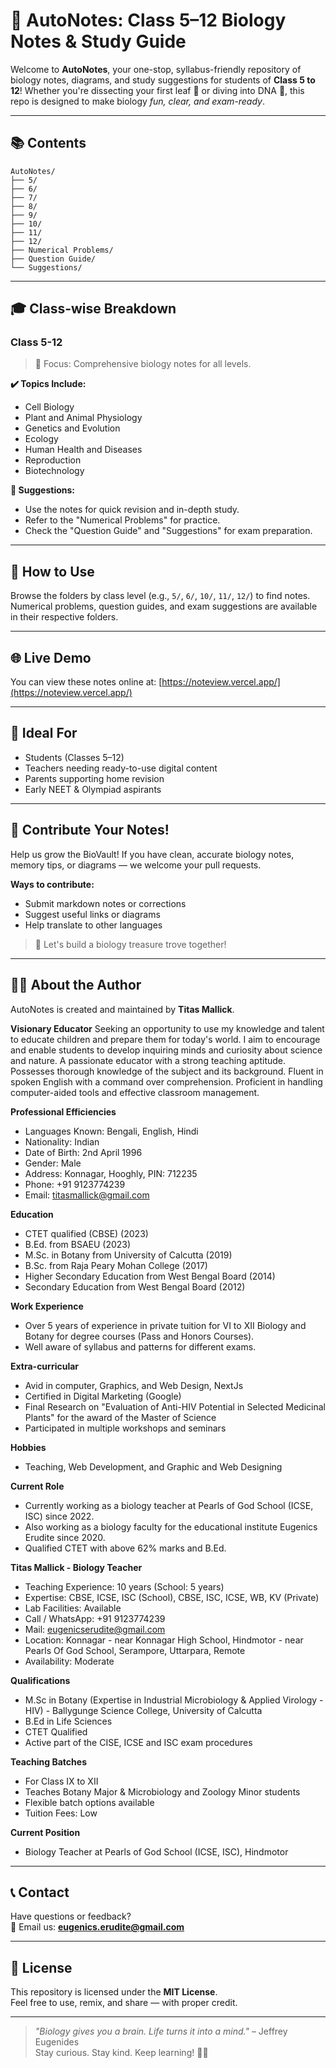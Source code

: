 # 🧬 AutoNotes: Class 5–12 Biology Notes & Study Guide

Welcome to **AutoNotes**, your one-stop, syllabus-friendly repository of biology notes, diagrams, and study suggestions for students of **Class 5 to 12**! Whether you're dissecting your first leaf 🍃 or diving into DNA 🧬, this repo is designed to make biology *fun, clear, and exam-ready*.

---

## 📚 Contents
```
AutoNotes/
├── 5/
├── 6/
├── 7/
├── 8/
├── 9/
├── 10/
├── 11/
├── 12/
├── Numerical Problems/
├── Question Guide/
└── Suggestions/
```

---

## 🎓 Class-wise Breakdown

### Class 5-12

> 📌 Focus: Comprehensive biology notes for all levels.

**✔️ Topics Include:**
- Cell Biology
- Plant and Animal Physiology
- Genetics and Evolution
- Ecology
- Human Health and Diseases
- Reproduction
- Biotechnology

**🎯 Suggestions:**
- Use the notes for quick revision and in-depth study.
- Refer to the "Numerical Problems" for practice.
- Check the "Question Guide" and "Suggestions" for exam preparation.

---

## 🔧 How to Use

Browse the folders by class level (e.g., `5/`, `6/`, `10/`, `11/`, `12/`) to find notes. Numerical problems, question guides, and exam suggestions are available in their respective folders.

---

## 🌐 Live Demo

You can view these notes online at: [https://noteview.vercel.app/](https://noteview.vercel.app/)

---

## 👥 Ideal For

- Students (Classes 5–12)
- Teachers needing ready-to-use digital content
- Parents supporting home revision
- Early NEET & Olympiad aspirants

---

## 💬 Contribute Your Notes!

Help us grow the BioVault! If you have clean, accurate biology notes, memory tips, or diagrams — we welcome your pull requests.

**Ways to contribute:**
- Submit markdown notes or corrections
- Suggest useful links or diagrams
- Help translate to other languages

> 🧠 Let's build a biology treasure trove together!

---

## 🧑‍💻 About the Author

AutoNotes is created and maintained by **Titas Mallick**.

**Visionary Educator**
Seeking an opportunity to use my knowledge and talent to educate children and prepare them for today's world. I aim to encourage and enable students to develop inquiring minds and curiosity about science and nature. A passionate educator with a strong teaching aptitude. Possesses thorough knowledge of the subject and its background. Fluent in spoken English with a command over comprehension. Proficient in handling computer-aided tools and effective classroom management.

**Professional Efficiencies**
- Languages Known: Bengali, English, Hindi
- Nationality: Indian
- Date of Birth: 2nd April 1996
- Gender: Male
- Address: Konnagar, Hooghly, PIN: 712235
- Phone: +91 9123774239
- Email: titasmallick@gmail.com

**Education**
- CTET qualified (CBSE) (2023)
- B.Ed. from BSAEU (2023)
- M.Sc. in Botany from University of Calcutta (2019)
- B.Sc. from Raja Peary Mohan College (2017)
- Higher Secondary Education from West Bengal Board (2014)
- Secondary Education from West Bengal Board (2012)

**Work Experience**
- Over 5 years of experience in private tuition for VI to XII Biology and Botany for degree courses (Pass and Honors Courses).
- Well aware of syllabus and patterns for different exams.

**Extra-curricular**
- Avid in computer, Graphics, and Web Design, NextJs
- Certified in Digital Marketing (Google)
- Final Research on "Evaluation of Anti-HIV Potential in Selected Medicinal Plants" for the award of the Master of Science
- Participated in multiple workshops and seminars

**Hobbies**
- Teaching, Web Development, and Graphic and Web Designing

**Current Role**
- Currently working as a biology teacher at Pearls of God School (ICSE, ISC) since 2022.
- Also working as a biology faculty for the educational institute Eugenics Erudite since 2020.
- Qualified CTET with above 62% marks and B.Ed.

**Titas Mallick - Biology Teacher**
- Teaching Experience: 10 years (School: 5 years)
- Expertise: CBSE, ICSE, ISC (School), CBSE, ISC, ICSE, WB, KV (Private)
- Lab Facilities: Available
- Call / WhatsApp: +91 9123774239
- Mail: eugenicserudite@gmail.com
- Location: Konnagar - near Konnagar High School, Hindmotor - near Pearls Of God School, Serampore, Uttarpara, Remote
- Availability: Moderate

**Qualifications**
- M.Sc in Botany (Expertise in Industrial Microbiology & Applied Virology - HIV) - Ballygunge Science College, University of Calcutta
- B.Ed in Life Sciences
- CTET Qualified
- Active part of the CISE, ICSE and ISC exam procedures

**Teaching Batches**
- For Class IX to XII
- Teaches Botany Major & Microbiology and Zoology Minor students
- Flexible batch options available
- Tuition Fees: Low

**Current Position**
- Biology Teacher at Pearls of God School (ICSE, ISC), Hindmotor

---

## 📞 Contact

Have questions or feedback?  
📧 Email us: **eugenics.erudite@gmail.com**  

---

## 📄 License

This repository is licensed under the **MIT License**.  
Feel free to use, remix, and share — with proper credit.

---

> _"Biology gives you a brain. Life turns it into a mind."_ – Jeffrey Eugenides  
Stay curious. Stay kind. Keep learning! 🌿✨